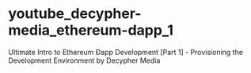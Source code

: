 # youtube_decypher-media_ethereum-dapp_1
Ultimate Intro to Ethereum Ðapp Development [Part 1] - Provisioning the Development Environment by Decypher Media
